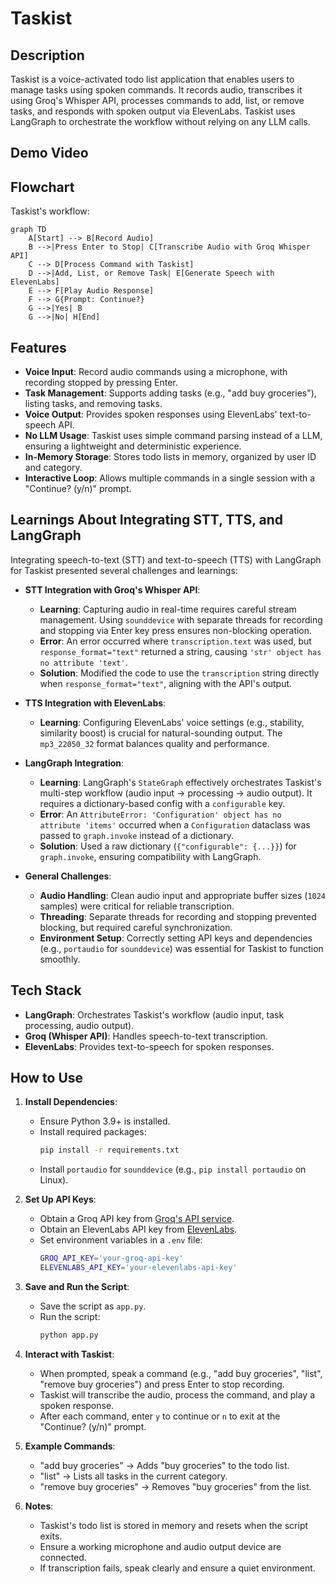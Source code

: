# Taskist

## Description
Taskist is a voice-activated todo list application that enables users to manage tasks using spoken commands. It records audio, transcribes it using Groq's Whisper API, processes commands to add, list, or remove tasks, and responds with spoken output via ElevenLabs. Taskist uses LangGraph to orchestrate the workflow without relying on any LLM calls.

## Demo Video





## Flowchart
Taskist's workflow:

```mermaid
graph TD
    A[Start] --> B[Record Audio]
    B -->|Press Enter to Stop| C[Transcribe Audio with Groq Whisper API]
    C --> D[Process Command with Taskist]
    D -->|Add, List, or Remove Task| E[Generate Speech with ElevenLabs]
    E --> F[Play Audio Response]
    F --> G{Prompt: Continue?}
    G -->|Yes| B
    G -->|No| H[End]
```

## Features
- **Voice Input**: Record audio commands using a microphone, with recording stopped by pressing Enter.
- **Task Management**: Supports adding tasks (e.g., "add buy groceries"), listing tasks, and removing tasks.
- **Voice Output**: Provides spoken responses using ElevenLabs' text-to-speech API.
- **No LLM Usage**: Taskist uses simple command parsing instead of a LLM, ensuring a lightweight and deterministic experience.
- **In-Memory Storage**: Stores todo lists in memory, organized by user ID and category.
- **Interactive Loop**: Allows multiple commands in a single session with a "Continue? (y/n)" prompt.

## Learnings About Integrating STT, TTS, and LangGraph
Integrating speech-to-text (STT) and text-to-speech (TTS) with LangGraph for Taskist presented several challenges and learnings:

- **STT Integration with Groq's Whisper API**:
  - **Learning**: Capturing audio in real-time requires careful stream management. Using `sounddevice` with separate threads for recording and stopping via Enter key press ensures non-blocking operation.
  - **Error**: An error occurred where `transcription.text` was used, but `response_format="text"` returned a string, causing `'str' object has no attribute 'text'`.
  - **Solution**: Modified the code to use the `transcription` string directly when `response_format="text"`, aligning with the API's output.

- **TTS Integration with ElevenLabs**:
  - **Learning**: Configuring ElevenLabs' voice settings (e.g., stability, similarity boost) is crucial for natural-sounding output. The `mp3_22050_32` format balances quality and performance.

- **LangGraph Integration**:
  - **Learning**: LangGraph's `StateGraph` effectively orchestrates Taskist's multi-step workflow (audio input → processing → audio output). It requires a dictionary-based config with a `configurable` key.
  - **Error**: An `AttributeError: 'Configuration' object has no attribute 'items'` occurred when a `Configuration` dataclass was passed to `graph.invoke` instead of a dictionary.
  - **Solution**: Used a raw dictionary (`{"configurable": {...}}`) for `graph.invoke`, ensuring compatibility with LangGraph.

- **General Challenges**:
  - **Audio Handling**: Clean audio input and appropriate buffer sizes (`1024` samples) were critical for reliable transcription.
  - **Threading**: Separate threads for recording and stopping prevented blocking, but required careful synchronization.
  - **Environment Setup**: Correctly setting API keys and dependencies (e.g., `portaudio` for `sounddevice`) was essential for Taskist to function smoothly.

## Tech Stack
- **LangGraph**: Orchestrates Taskist's workflow (audio input, task processing, audio output).
- **Groq (Whisper API)**: Handles speech-to-text transcription.
- **ElevenLabs**: Provides text-to-speech for spoken responses.

## How to Use
1. **Install Dependencies**:
   - Ensure Python 3.9+ is installed.
   - Install required packages:
     ```bash
     pip install -r requirements.txt
     ```
   - Install `portaudio` for `sounddevice` (e.g., `pip install portaudio` on Linux).

2. **Set Up API Keys**:
   - Obtain a Groq API key from [Groq's API service](https://console.groq.com/keys).
   - Obtain an ElevenLabs API key from [ElevenLabs](https://elevenlabs.io/).
   - Set environment variables in a `.env` file:
     ```bash
     GROQ_API_KEY='your-groq-api-key'
     ELEVENLABS_API_KEY='your-elevenlabs-api-key'
     ```

3. **Save and Run the Script**:
   - Save the script as `app.py`.
   - Run the script:
     ```bash
     python app.py
     ```

4. **Interact with Taskist**:
   - When prompted, speak a command (e.g., "add buy groceries", "list", "remove buy groceries") and press Enter to stop recording.
   - Taskist will transcribe the audio, process the command, and play a spoken response.
   - After each command, enter `y` to continue or `n` to exit at the "Continue? (y/n)" prompt.

5. **Example Commands**:
   - "add buy groceries" → Adds "buy groceries" to the todo list.
   - "list" → Lists all tasks in the current category.
   - "remove buy groceries" → Removes "buy groceries" from the list.

6. **Notes**:
   - Taskist's todo list is stored in memory and resets when the script exits.
   - Ensure a working microphone and audio output device are connected.
   - If transcription fails, speak clearly and ensure a quiet environment.
